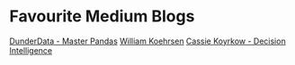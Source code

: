 # Favourite Medium Blogs

[DunderData - Master Pandas](https://medium.com/dunder-data)
[William Koehrsen](https://medium.com/@williamkoehrsen)
[Cassie Koyrkow - Decision Intelligence](https://medium.com/@kozyrkov)